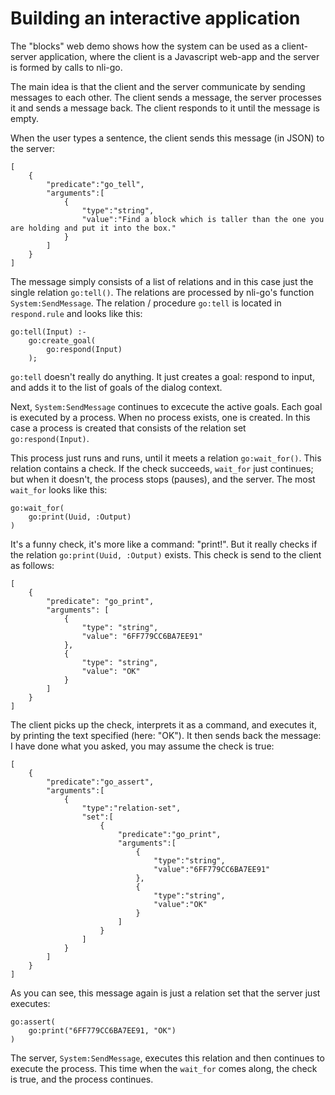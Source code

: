 # Building an interactive application

The "blocks" web demo shows how the system can be used as a client-server application, where the client is a Javascript web-app and the server is formed by calls to nli-go.

The main idea is that the client and the server communicate by sending messages to each other. The client sends a message, the server processes it and sends a message back. The client responds to it until the message is empty.

When the user types a sentence, the client sends this message (in JSON) to the server:

    [
        {
            "predicate":"go_tell",
            "arguments":[
                {
                    "type":"string",
                    "value":"Find a block which is taller than the one you are holding and put it into the box."
                }
            ]
        }
    ]

The message simply consists of a list of relations and in this case just the single relation `go:tell()`. The relations are processed by nli-go's function `System:SendMessage`. The relation / procedure `go:tell` is located in `respond.rule` and looks like this:

    go:tell(Input) :-
        go:create_goal(
            go:respond(Input)
        );

`go:tell` doesn't really do anything. It just creates a goal: respond to input, and adds it to the list of goals of the dialog context.

Next, `System:SendMessage` continues to excecute the active goals. Each goal is executed by a process. When no process exists, one is created. In this case a process is created that consists of the relation set `go:respond(Input)`.

This process just runs and runs, until it meets a relation `go:wait_for()`. This relation contains a check. If the check succeeds, `wait_for` just continues; but when it doesn't, the process stops (pauses), and the server. The most `wait_for` looks like this:

    go:wait_for(
        go:print(Uuid, :Output)
    )

It's a funny check, it's more like a command: "print!". But it really checks if the relation `go:print(Uuid, :Output)` exists. This check is send to the client as follows:

    [
        {
            "predicate": "go_print",
            "arguments": [
                {
                    "type": "string",
                    "value": "6FF779CC6BA7EE91"
                },
                {
                    "type": "string",
                    "value": "OK"
                }
            ]
        }
    ]

The client picks up the check, interprets it as a command, and executes it, by printing the text specified (here: "OK"). It then sends back the message: I have done what you asked, you may assume the check is true:

    [
        {
            "predicate":"go_assert",
            "arguments":[
                {
                    "type":"relation-set",
                    "set":[
                        {
                            "predicate":"go_print",
                            "arguments":[
                                {
                                    "type":"string",
                                    "value":"6FF779CC6BA7EE91"
                                },
                                {
                                    "type":"string",
                                    "value":"OK"
                                }
                            ]
                        }
                    ]
                }
            ]
        }
    ]

As you can see, this message again is just a relation set that the server just executes:

    go:assert(
        go:print("6FF779CC6BA7EE91, "OK")
    )

The server, `System:SendMessage`, executes this relation and then continues to execute the process. This time when the `wait_for` comes along, the check is true, and the process continues.



